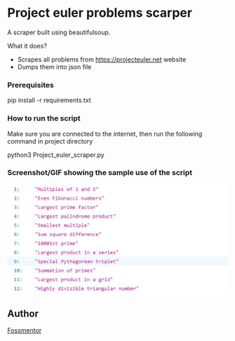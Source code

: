 # Project euler problems scarper
A scraper built using beautifulsoup.

What it does?
* Scrapes all problems from https://projecteuler.net website
* Dumps them into json file 

### Prerequisites
pip install -r requirements.txt

### How to run the script
Make sure you are connected to the internet, then run the following command in project directory

python3 Project_euler_scraper.py

### Screenshot/GIF showing the sample use of the script
![Result](result_snapshot.JPG)

## Author
[Fossmentor](https://github.com/fossmentorOfficial)

